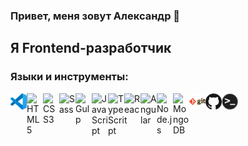 ### Привет, меня зовут Александр 👋
## Я Frontend-разработчик
### Языки и инструменты:

<img align="left" alt="Visual Studio Code" width="26px" src="https://raw.githubusercontent.com/github/explore/80688e429a7d4ef2fca1e82350fe8e3517d3494d/topics/visual-studio-code/visual-studio-code.png" />
<img align="left" alt="HTML5" width="26px" src="./src/img/html.svg" />
<img align="left" alt="CSS3" width="26px" src="./src/img/css.svg" />
<img align="left" alt="Sass" width="26px" src="./src/img/sass.svg" />
<img align="left" alt="Gulp" width="26px" src="./src/img/gulpb.svg" />
<img align="left" alt="JavaScript" width="26px" src="./src/img/jsb.svg" />
<img align="left" alt="TypeScript" width="26px" src="./src/img/tsb.svg" />
<img align="left" alt="React" width="26px" src="./src/img/react.svg" />
<img align="left" alt="Angular" width="26px" src="./src/img/angular.svg" />
<img align="left" alt="Node.js" width="26px" src="./src/img/nodejs.svg" />
<img align="left" alt="MongoDB" width="26px" src="./src/img/mongo.svg" />
<img align="left" alt="Git" width="26px" src="https://raw.githubusercontent.com/github/explore/80688e429a7d4ef2fca1e82350fe8e3517d3494d/topics/git/git.png" />
<img align="left" alt="GitHub" width="26px" src="https://raw.githubusercontent.com/github/explore/78df643247d429f6cc873026c0622819ad797942/topics/github/github.png" />
<img align="left" alt="Terminal" width="26px" src="https://raw.githubusercontent.com/github/explore/80688e429a7d4ef2fca1e82350fe8e3517d3494d/topics/terminal/terminal.png" />

<br/>
<!--
**itreums/itreums** is a ✨ _special_ ✨ repository because its `README.md` (this file) appears on your GitHub profile.

Here are some ideas to get you started:

- 🔭 I’m currently working on ...
- 🌱 I’m currently learning ...
- 👯 I’m looking to collaborate on ...
- 🤔 I’m looking for help with ...
- 💬 Ask me about ...
- 📫 How to reach me: ...
- 😄 Pronouns: ...
- ⚡ Fun fact: ...
-->
